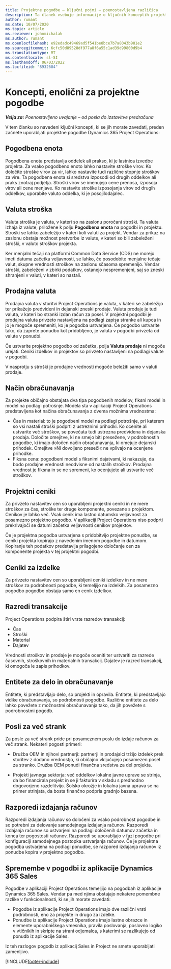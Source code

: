 ```yaml
---
title: Projektne pogodbe – ključni pojmi – poenostavljena različica
description: Ta članek vsebuje informacije o ključnih konceptih projektnih pogodb.
author: rumant
ms.date: 10/07/2020
ms.topic: article
ms.reviewer: johnmichalak
ms.author: rumant
ms.openlocfilehash: e92edadc49469ad5f541be8bce7b7a8043b981e2
ms.sourcegitcommit: 6cfc50d89528df977a8f6a55c1ad39d99800d9b4
ms.translationtype: MT
ms.contentlocale: sl-SI
ms.lasthandoff: 06/03/2022
ms.locfileid: "8932684"
---
```

# <a name="concepts-unique-to-project-contracts"></a>Koncepti, enolični za projektne pogodbe

_**Velja za:** Poenostavljeno uvajanje – od posla do izstavitve predračuna_



V tem članku so navedeni ključni koncepti, ki se jih morate zavedati, preden začnete uporabljati projektne pogodbe Dynamics 365 Project Operations:

## <a name="contracting-unit"></a>Pogodbena enota

Pogodbena enota predstavlja oddelek ali prakso, ki je lastnica izvedbe projekta. Za vsako pogodbeno enoto lahko nastavite stroške virov. Ko določite stroške virov za vir, lahko nastavite tudi različne stopnje stroškov za vire. Ta pogodbena enota si sredstva izposodi od drugih oddelkov ali praks znotraj podjetja. Stroški virov se imenujejo cene prenosa, izposoja virov ali cene menjave. Ko nastavite stroške izposojanja virov od drugih oddelkov, uporabite valuto oddelka, ki je posojilodajalec.

## <a name="cost-currency"></a>Valuta stroška

Valuta stroška je valuta, v kateri so na zaslonu poročani stroški. Ta valuta izhaja iz valute, priložene k polju **Pogodbena enota** na pogodbi in projektu. Stroški se lahko zabeležijo v kateri koli valuti za projekt. Vendar za prikaz na zaslonu obstaja možnost pretvorbe iz valute, v kateri so bili zabeleženi stroški, v valuto stroškov projekta.

Ker menjalni tečaji na platformi Common Data Service (CDS) ne morejo imeti datuma začetka veljavnosti, se lahko, če posodobite menjalne tečaje valut, skupne vrednosti stroškov na zaslonu sčasoma spremenijo. Vendar stroški, zabeleženi v zbirki podatkov, ostanejo nespremenjeni, saj so zneski shranjeni v valuti, v kateri so nastali.

## <a name="sales-currency"></a>Prodajna valuta

Prodajna valuta v storitvi Project Operations je valuta, v kateri se zabeležijo ter prikažejo predvideni in dejanski zneski prodaje. Valuta prodaje je tudi valuta, v kateri bo stranki izdan račun za posel. V projektni pogodbi je prodajna valuta privzeto nastavljena na podlagi zapisa stranke ali kupca in jo je mogoče spremeniti, ko je pogodba ustvarjena. Če pogodbo ustvarite tako, da zaprete ponudbo kot pridobljeno, je valuta v pogodbi privzeta od valute v ponudbi.

Če ustvarite projektno pogodbo od začetka, polja **Valuta prodaje** ni mogoče urejati. Ceniki izdelkov in projektov so privzeto nastavljeni na podlagi valute v pogodbi.

V nasprotju s stroški je prodajne vrednosti mogoče beležiti samo v valuti prodaje.

## <a name="billing-method"></a>Način obračunavanja

Za projekte običajno obstajata dva tipa pogodbenih modelov, fiksni model in model na podlagi potrošnje. Modela sta v aplikaciji Project Operations predstavljena kot načina obračunavanja z dvema možnima vrednostma:

- Čas in material: to je pogodbeni model na podlagi potrošnje, pri katerem so vsi nastali stroški podprti z ustreznimi prihodki. Ko ocenite ali ustvarite več stroškov, se povečata tudi ustrezna predvidena in dejanska prodaja. Določite omejitve, ki ne smejo biti presežene, v podrobnostih pogodbe, ki imajo določen način obračunavanja, ki omejuje dejanski prihodek. Omejitve »Ni dovoljeno preseči« ne vplivajo na ocenjene prihodke.
- Fiksna cena: pogodbeni model s fiksnimi dajatvami, ki nakazuje, da bodo prodajne vrednosti neodvisne od nastalih stroškov. Prodajna vrednost je fiksna in se ne spremeni, ko ocenjujete ali ustvarite več stroškov.

## <a name="project-price-lists"></a>Projektni ceniki

Za privzeto nastavitev cen so uporabljeni projektni ceniki in ne mere stroškov za čas, stroške ter druge komponente, povezane s projektom. Cenikov je lahko več. Vsak cenik ima lastno datumsko veljavnost za posamezno projektno pogodbo. V aplikaciji Project Operations niso podprti prekrivajoči se datumi začetka veljavnosti cenikov projektov.

Če je projektna pogodba ustvarjena s pridobitvijo projektne ponudbe, se ceniki projekta kopirajo z navedenim imenom pogodbe in datumom. Kopiranje teh podatkov predstavlja prilagojeno določanje cen za komponente projekta v tej projektni pogodbi.

## <a name="product-price-lists"></a>Ceniki za izdelke

Za privzeto nastavitev cen so uporabljeni ceniki izdelkov in ne mere stroškov za podrobnosti pogodbe, ki temeljijo na izdelkih. Za posamezno pogodbo pogodbo obstaja samo en cenik izdelkov.

## <a name="transaction-classes"></a>Razredi transakcije

Project Operations podpira štiri vrste razredov transakcij:

- Čas
- Stroški
- Material
- Dajatev

Vrednosti stroškov in prodaje je mogoče oceniti ter ustvariti za razrede časovnih, stroškovnih in materialnih transakcij. Dajatev je razred transakcij, ki omogoča le zapis prihodkov.

## <a name="work-entities-and-billing-entities"></a>Entitete za delo in obračunavanje

Entitete, ki predstavljajo delo, so projekti in opravila. Entitete, ki predstavljajo vidike obračunavanja, so podrobnosti pogodbe. Različne entitete za delo lahko povežete z možnostmi obračunavanja tako, da jih povežete s podrobnostmi pogodb.

## <a name="multi-customer-deals"></a>Posli za več strank

Za posle za več strank pride pri posameznem poslu do izdaje računov za več strank. Nekateri pogosti primeri:

- Družba OEM in njihovi partnerji: partnerji in prodajalci tržijo izdelek prek storitev z dodano vrednostjo, ki običajno vključujejo posamezen posel za stranko. Družba OEM ponudi finančna sredstva za del projekta. 

- Projekti javnega sektorja: več oddelkov lokalne javne uprave se strinja, da bo financirala projekt in se ji fakturira v skladu s predhodno dogovorjeno razdelitvijo. Šolsko okrožje in lokalna javna uprava se na primer strinjata, da bosta finančno podprla gradnjo bazena.

## <a name="invoice-schedules"></a>Razporedi izdajanja računov

Razporedi izdajanja računov so določeni za vsako podrobnost pogodbe in so potrebni za delovanje samodejnega izdajanja računov. Razporedi izdajanja računov so ustvarjeni na podlagi določenih datumov začetka in konca ter pogostosti računov. Razporedi se uporabljajo v fazi pogodbe pri konfiguraciji samodejnega postopka ustvarjanja računov. Če je projektna pogodba ustvarjena na podlagi ponudbe, se razpored izdajanja računov iz ponudbe kopira v projektno pogodbo.

## <a name="changes-from-the-dynamics-365-sales-contract"></a>Spremembe v pogodbi iz aplikacije Dynamics 365 Sales

Pogodbe v aplikaciji Project Operations temeljijo na pogodbah iz aplikacije Dynamics 365 Sales. Vendar pa med njima obstajajo nekatere pomembne razlike v funkcionalnosti, ki se jih morate zavedati:

- Pogodbe iz aplikacije Project Operations imajo dve različni vrsti podrobnosti, eno za projekte in drugo za izdelke.
- Ponudbe iz aplikacije Project Operations imajo lastne obrazce in elemente uporabniškega vmesnika, pravila poslovanja, poslovno logiko v vtičnikih in skripte na strani odjemalca, s katerimi se razlikujejo od ponudb iz aplikacije Sales.

Iz teh razlogov pogodb iz aplikacij Sales in Project ne smete uporabljati zamenljivo.


[!INCLUDE[footer-include](../../includes/footer-banner.md)]
